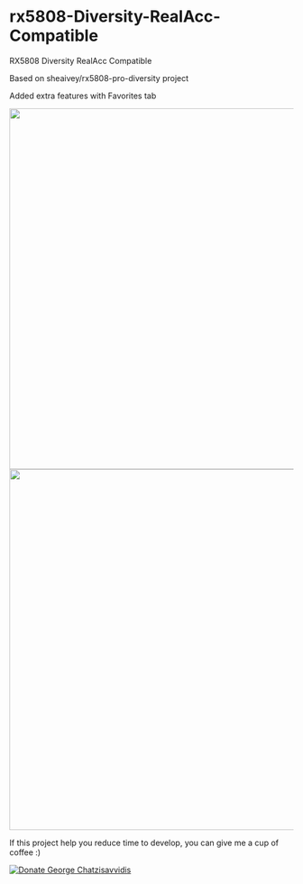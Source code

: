 # rx5808-Diversity-RealAcc-Compatible
RX5808 Diversity RealAcc Compatible

Based on sheaivey/rx5808-pro-diversity project

Added extra features with Favorites tab 

 
 
 <p align="center">
  <img src="https://static.rcgroups.net/forums/attachments/2/6/7/4/6/6/a9522549-129-IMG_0113.JPG" width="640"/>
  <img src="https://static.rcgroups.net/forums/attachments/2/6/7/4/6/6/a9433976-3-IMG_0101.jpg" width="640"/>
</p>

If this project help you reduce time to develop, you can give me a cup of coffee :)

<a href="https://www.paypal.com/cgi-bin/webscr?cmd=_donations&business=GZKDUKL4C2H5A&lc=GR&item_name=George&currency_code=EUR&bn=PP%2dDonationsBF%3abtn_donateCC_LG%2egif%3aNonHosted" target="_blank">
  <img src="https://www.paypalobjects.com/en_US/i/btn/btn_donateCC_LG.gif" alt="Donate George Chatzisavvidis"  > 
</a> 
